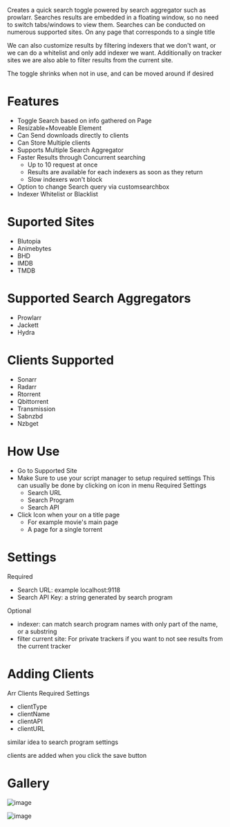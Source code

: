 Creates a quick search toggle powered by search aggregator such as prowlarr. Searches results are embedded in a floating window, so no need to switch tabs/windows to view them.  Searches can be conducted on numerous supported sites. On any page that corresponds to a single title

We can also customize results by filtering indexers that we don't want, or we can do a whitelist and only add indexer we want. Additionally on tracker sites we are also able to filter results from the current site. 

The toggle shrinks when not in use, and can be moved around if desired

# Features
* Toggle Search based on info gathered on Page
* Resizable+Moveable Element
* Can Send downloads directly to clients
* Can Store Multiple clients 
* Supports Multiple Search Aggregator
* Faster Results through Concurrent searching
  - Up to 10 request at once
  - Results are available for each indexers as soon as they return
  - Slow indexers won't block
* Option to change Search query via customsearchbox
* Indexer Whitelist or Blacklist




# Suported Sites
* Blutopia
* Animebytes
* BHD
* IMDB
* TMDB

 # Supported Search Aggregators
* Prowlarr
* Jackett
* Hydra

# Clients Supported
* Sonarr
* Radarr
* Rtorrent
* Qbittorrent
* Transmission
* Sabnzbd
* Nzbget

# How Use
* Go to Supported Site
* Make Sure to use your script manager to setup required settings
This can usually be done by clicking on icon in menu
Required Settings
  * Search URL
  * Search Program
  * Search API
 * Click Icon when your on a title page
    * For example movie's main page
    * A page for a single torrent

# Settings

Required 
* Search URL: example localhost:9118
* Search API Key: a string generated by search program

Optional
* indexer: can match search program names with only part of the name, or a substring
* filter current site: For private trackers if you want to not see results from the current tracker


# Adding Clients

Arr Clients Required Settings
* clientType
* clientName
* clientAPI
* clientURL

similar idea to search program settings

clients are added when you click the save button



# Gallery 

![image](https://user-images.githubusercontent.com/109320934/197426136-949dd2fb-4888-4429-9dc6-7baeaa3f5a75.png)

![image](https://user-images.githubusercontent.com/109320934/197426269-fcc31092-fb47-49ac-b81e-1150fcf48e69.png)






